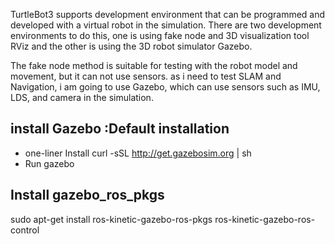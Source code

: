 TurtleBot3 supports development environment that can be programmed and developed with a virtual robot in the simulation. There are two development environments to do this, one is using fake node and 3D visualization tool RViz and the other is using the 3D robot simulator Gazebo.  

The fake node method is suitable for testing with the robot model and movement, but it can not use sensors. as i need to test SLAM and Navigation, i am going to use Gazebo, which can use sensors such as IMU, LDS, and camera in the simulation.  
 
## install Gazebo :Default installation
* one-liner Install
  curl -sSL http://get.gazebosim.org | sh
* Run
  gazebo
  
## Install gazebo_ros_pkgs
sudo apt-get install ros-kinetic-gazebo-ros-pkgs ros-kinetic-gazebo-ros-control
